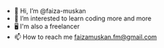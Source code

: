 - 👋 Hi, I’m @faiza-muskan
- 👀 I’m interested to learn coding more and more
- 🖥️ I'm also a freelancer
- 📫 How to reach me faizamuskan.fm@gmail.com

<!---
faiza-muskan/faiza-muskan is a ✨ special ✨ repository because its `README.md` (this file) appears on your GitHub profile.
You can click the Preview link to take a look at your changes.
--->
